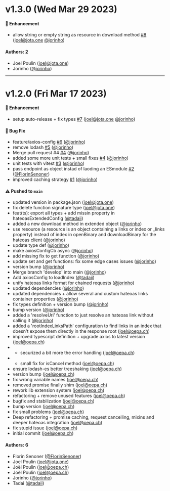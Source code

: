 # v1.3.0 (Wed Mar 29 2023)

#### 🚀 Enhancement

- allow string or empty string as resource in download method [#8](https://github.com/jota-one/http-client/pull/8) (joel@jota.one [@jorinho](https://github.com/jorinho))

#### Authors: 2

- Joel Poulin (joel@jota.one)
- Jorinho ([@jorinho](https://github.com/jorinho))

---

# v1.2.0 (Fri Mar 17 2023)

#### 🚀 Enhancement

- setup auto-release + fix types [#7](https://github.com/jota-one/http-client/pull/7) (joel@jota.one [@jorinho](https://github.com/jorinho))

#### 🐛 Bug Fix

- feature/axios-config [#6](https://github.com/jota-one/http-client/pull/6) ([@jorinho](https://github.com/jorinho))
- remove lodash [#5](https://github.com/jota-one/http-client/pull/5) ([@jorinho](https://github.com/jorinho))
- Merge pull request #4 [#4](https://github.com/jota-one/http-client/pull/4) ([@jorinho](https://github.com/jorinho))
- added some more unit tests + small fixes [#4](https://github.com/jota-one/http-client/pull/4) ([@jorinho](https://github.com/jorinho))
- unit tests with vitest [#3](https://github.com/jota-one/http-client/pull/3) ([@jorinho](https://github.com/jorinho))
- pass endpoint as object instad of laoding an ESmodule [#2](https://github.com/jota-one/http-client/pull/2) ([@FlorinSenoner](https://github.com/FlorinSenoner))
- improved caching strategy [#1](https://github.com/jota-one/http-client/pull/1) ([@jorinho](https://github.com/jorinho))

#### ⚠️ Pushed to `main`

- updated version in package.json (joel@jota.one)
- fix delete function signature type (joel@jota.one)
- feat(ts): export all types + add missin property in hateoasExtendedConfig ([@tadaii](https://github.com/tadaii))
- added a new download method in extended object ([@jorinho](https://github.com/jorinho))
- use resource (a resource is an object containing a links or index or _links property) instead of index in openBinary and downloadBinary for the hateoas client ([@jorinho](https://github.com/jorinho))
- update type def ([@jorinho](https://github.com/jorinho))
- make axiosConfigCb async ([@jorinho](https://github.com/jorinho))
- add missing fix to get function ([@jorinho](https://github.com/jorinho))
- update set and get functions: fix some edge cases issues ([@jorinho](https://github.com/jorinho))
- version bump ([@jorinho](https://github.com/jorinho))
- Merge branch 'develop' into main ([@jorinho](https://github.com/jorinho))
- Add axiosConfig to loadIndex ([@tadaii](https://github.com/tadaii))
- unify hateoas links format for chained requests ([@jorinho](https://github.com/jorinho))
- updated dependencies ([@jorinho](https://github.com/jorinho))
- updated dependencies + allow several and custom hateoas links container properties ([@jorinho](https://github.com/jorinho))
- fix types definition + version bump ([@jorinho](https://github.com/jorinho))
- bump version ([@jorinho](https://github.com/jorinho))
- added a 'resolveUri' function to just resolve an hateoas link without calling it ([@jorinho](https://github.com/jorinho))
- added a 'rootIndexLinksPath' configuration to find links in an index that doesn't expose them directly in the response root (joel@oepa.ch)
- improved typescript definition + upgrade axios to latest version (joel@oepa.ch)
- - securized a bit more the error handling (joel@oepa.ch)
- - small fix for isCancel method (joel@oepa.ch)
- ensure lodash-es better treeshaking (joel@oepa.ch)
- version bump (joel@oepa.ch)
- fix wrong variable names (joel@oepa.ch)
- removed promise finally shim (joel@oepa.ch)
- rework lib extension system (joel@oepa.ch)
- refactoring + remove unused features (joel@oepa.ch)
- bugfix and stabilization (joel@oepa.ch)
- bump version (joel@oepa.ch)
- fix small problems (joel@oepa.ch)
- Deep refactoring + promise caching, request cancelling, mixins and deeper hateoas integration (joel@oepa.ch)
- fix stupid issue (joel@oepa.ch)
- initial commit (joel@oepa.ch)

#### Authors: 6

- Florin Senoner ([@FlorinSenoner](https://github.com/FlorinSenoner))
- Joel Poulin (joel@jota.one)
- Joël Poulin (joel@oepa.ch)
- Joël Poulin (joel@oepa.ch)
- Jorinho ([@jorinho](https://github.com/jorinho))
- Tadai ([@tadaii](https://github.com/tadaii))
